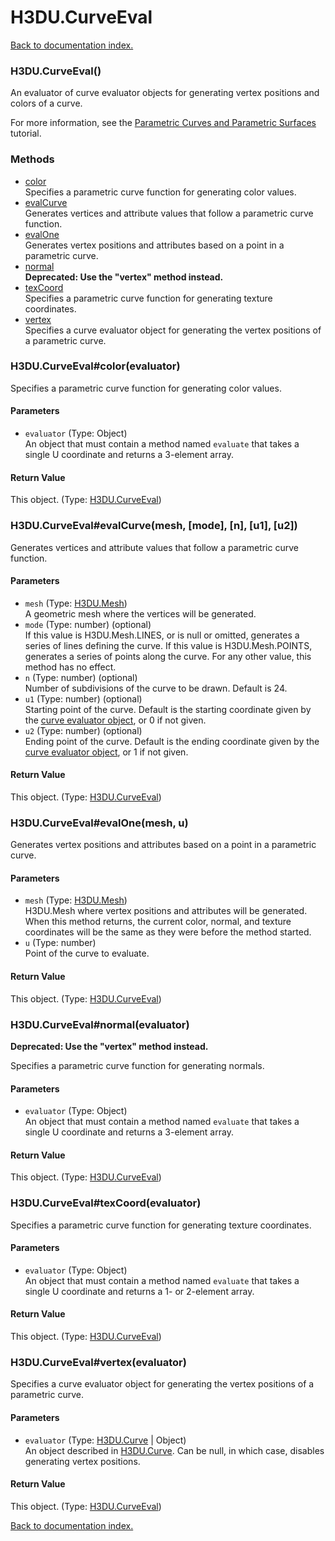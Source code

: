 # H3DU.CurveEval

[Back to documentation index.](index.md)

<a name='H3DU.CurveEval'></a>
### H3DU.CurveEval()

An evaluator of curve evaluator objects for generating
vertex positions and colors of a curve.

For more information, see the <a href="tutorial-surfaces.md">Parametric Curves and Parametric Surfaces</a> tutorial.

### Methods

* [color](#H3DU.CurveEval_color)<br>Specifies a parametric curve function for generating color values.
* [evalCurve](#H3DU.CurveEval_evalCurve)<br>Generates vertices and attribute values that follow a parametric curve
function.
* [evalOne](#H3DU.CurveEval_evalOne)<br>Generates vertex positions and attributes based on a point
in a parametric curve.
* [normal](#H3DU.CurveEval_normal)<br>**Deprecated: Use the "vertex" method instead.**
* [texCoord](#H3DU.CurveEval_texCoord)<br>Specifies a parametric curve function for generating texture coordinates.
* [vertex](#H3DU.CurveEval_vertex)<br>Specifies a curve evaluator object for generating the vertex positions of a parametric curve.

<a name='H3DU.CurveEval_color'></a>
### H3DU.CurveEval#color(evaluator)

Specifies a parametric curve function for generating color values.

#### Parameters

* `evaluator` (Type: Object)<br>An object that must contain a method named <code>evaluate</code> that takes a single U coordinate and returns a 3-element array.

#### Return Value

This object. (Type: <a href="H3DU.CurveEval.md">H3DU.CurveEval</a>)

<a name='H3DU.CurveEval_evalCurve'></a>
### H3DU.CurveEval#evalCurve(mesh, [mode], [n], [u1], [u2])

Generates vertices and attribute values that follow a parametric curve
function.

#### Parameters

* `mesh` (Type: <a href="H3DU.Mesh.md">H3DU.Mesh</a>)<br>A geometric mesh where the vertices will be generated.
* `mode` (Type: number) (optional)<br>If this value is H3DU.Mesh.LINES, or is null or omitted, generates a series of lines defining the curve. If this value is H3DU.Mesh.POINTS, generates a series of points along the curve. For any other value, this method has no effect.
* `n` (Type: number) (optional)<br>Number of subdivisions of the curve to be drawn. Default is 24.
* `u1` (Type: number) (optional)<br>Starting point of the curve. Default is the starting coordinate given by the <a href="H3DU.Curve.md">curve evaluator object</a>, or 0 if not given.
* `u2` (Type: number) (optional)<br>Ending point of the curve. Default is the ending coordinate given by the <a href="H3DU.Curve.md">curve evaluator object</a>, or 1 if not given.

#### Return Value

This object. (Type: <a href="H3DU.CurveEval.md">H3DU.CurveEval</a>)

<a name='H3DU.CurveEval_evalOne'></a>
### H3DU.CurveEval#evalOne(mesh, u)

Generates vertex positions and attributes based on a point
in a parametric curve.

#### Parameters

* `mesh` (Type: <a href="H3DU.Mesh.md">H3DU.Mesh</a>)<br>H3DU.Mesh where vertex positions and attributes will be generated. When this method returns, the current color, normal, and texture coordinates will be the same as they were before the method started.
* `u` (Type: number)<br>Point of the curve to evaluate.

#### Return Value

This object. (Type: <a href="H3DU.CurveEval.md">H3DU.CurveEval</a>)

<a name='H3DU.CurveEval_normal'></a>
### H3DU.CurveEval#normal(evaluator)

**Deprecated: Use the "vertex" method instead.**

Specifies a parametric curve function for generating normals.

#### Parameters

* `evaluator` (Type: Object)<br>An object that must contain a method named <code>evaluate</code> that takes a single U coordinate and returns a 3-element array.

#### Return Value

This object. (Type: <a href="H3DU.CurveEval.md">H3DU.CurveEval</a>)

<a name='H3DU.CurveEval_texCoord'></a>
### H3DU.CurveEval#texCoord(evaluator)

Specifies a parametric curve function for generating texture coordinates.

#### Parameters

* `evaluator` (Type: Object)<br>An object that must contain a method named <code>evaluate</code> that takes a single U coordinate and returns a 1- or 2-element array.

#### Return Value

This object. (Type: <a href="H3DU.CurveEval.md">H3DU.CurveEval</a>)

<a name='H3DU.CurveEval_vertex'></a>
### H3DU.CurveEval#vertex(evaluator)

Specifies a curve evaluator object for generating the vertex positions of a parametric curve.

#### Parameters

* `evaluator` (Type: <a href="H3DU.Curve.md">H3DU.Curve</a> | Object)<br>An object described in <a href="H3DU.Curve.md">H3DU.Curve</a>. Can be null, in which case, disables generating vertex positions.

#### Return Value

This object. (Type: <a href="H3DU.CurveEval.md">H3DU.CurveEval</a>)

[Back to documentation index.](index.md)
